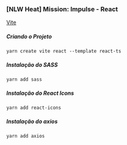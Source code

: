 ### [NLW Heat] Mission: Impulse - React

[Vite](https://vitejs.dev/guide/)

##### Criando o Projeto
```
yarn create vite react --template react-ts
```

##### Instalação do SASS
```
yarn add sass
```

##### Instalação do React Icons
```
yarn add react-icons
```

##### Instalação do axios
```
yarn add axios
```